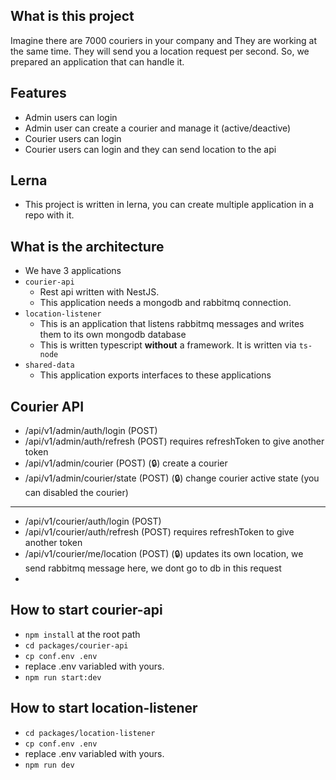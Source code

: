 ## What is this project
Imagine there are 7000 couriers in your company and They are working at the same time. They will send you a location request per second. So, we prepared an application that can handle it.

## Features
- Admin users can login
- Admin user can create a courier and manage it (active/deactive)
- Courier users can login
- Courier users can login and they can send location to the api

## Lerna
- This project is written in lerna, you can create multiple application in a repo with it.


## What is the architecture
- We have 3 applications
- `courier-api`
    - Rest api written with NestJS.
    - This application needs a mongodb and rabbitmq connection.
- `location-listener`
    - This is an application that listens rabbitmq messages and writes them to its own mongodb database
    - This is written typescript **without** a framework. It is written via `ts-node`
- `shared-data`
    - This application exports interfaces to these applications

## Courier API
- /api/v1/admin/auth/login (POST)
- /api/v1/admin/auth/refresh (POST) requires refreshToken to give another token
- /api/v1/admin/courier (POST) (🔒) create a courier 
- /api/v1/admin/courier/state (POST) (🔒) change courier active state (you can disabled the courier)
---
- /api/v1/courier/auth/login (POST)
- /api/v1/courier/auth/refresh (POST) requires refreshToken to give another token
- /api/v1/courier/me/location (POST) (🔒) updates its own location, we send rabbitmq message here, we dont go to db in this request
- 


## How to start courier-api
- `npm install` at the root path
- `cd packages/courier-api`
- `cp conf.env .env`
- replace .env variabled with yours. 
- `npm run start:dev`


## How to start location-listener
- `cd packages/location-listener`
- `cp conf.env .env`
- replace .env variabled with yours. 
- `npm run dev`

